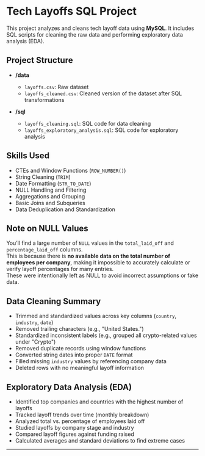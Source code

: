 # Tech Layoffs SQL Project

This project analyzes and cleans tech layoff data using **MySQL**. It includes SQL scripts for cleaning the raw data and performing exploratory data analysis (EDA).

##  Project Structure

- **/data**
  - `layoffs.csv`: Raw dataset  
  - `layoffs_cleaned.csv`: Cleaned version of the dataset after SQL transformations

- **/sql**
  - `layoffs_cleaning.sql`: SQL code for data cleaning  
  - `layoffs_exploratory_analysis.sql`: SQL code for exploratory analysis

##  Skills Used

- CTEs and Window Functions (`ROW_NUMBER()`)
- String Cleaning (`TRIM`)
- Date Formatting (`STR_TO_DATE`)
- NULL Handling and Filtering
- Aggregations and Grouping
- Basic Joins and Subqueries
- Data Deduplication and Standardization

##  Note on NULL Values

You’ll find a large number of `NULL` values in the `total_laid_off` and `percentage_laid_off` columns.  
This is because there is **no available data on the total number of employees per company**, making it impossible to accurately calculate or verify layoff percentages for many entries.  
These were intentionally left as NULL to avoid incorrect assumptions or fake data.

##  Data Cleaning Summary

- Trimmed and standardized values across key columns (`country`, `industry`, `date`)
- Removed trailing characters (e.g., "United States.")
- Standardized inconsistent labels (e.g., grouped all crypto-related values under "Crypto")
- Removed duplicate records using window functions
- Converted string dates into proper `DATE` format
- Filled missing `industry` values by referencing company data
- Deleted rows with no meaningful layoff information

##  Exploratory Data Analysis (EDA)

- Identified top companies and countries with the highest number of layoffs  
- Tracked layoff trends over time (monthly breakdown)  
- Analyzed total vs. percentage of employees laid off  
- Studied layoffs by company stage and industry  
- Compared layoff figures against funding raised  
- Calculated averages and standard deviations to find extreme cases

---

